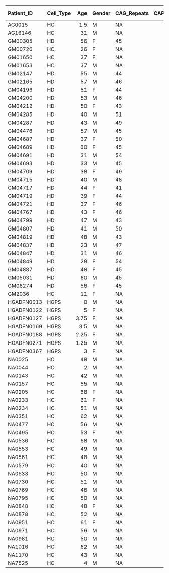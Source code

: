 | Patient_ID   | Cell_Type   |   Age | Gender   | CAG_Repeats   |   CAP_Score | Disease_Severity   | LIVE   | Mito morphology   | Mito vat1_df5   | Mito drp1_df5   | Mito mfn2_df5   | Mito mfn1_df5   | Cell_Migration_DataFileLatB   | Cell_Migration_DataFileMitoQ   | Cell_Migration_DataFileWithHGPS   | Cell_Migration_LaminB_HGPS   | Cell_Migration_LaminB_HGPS_PlateResults_5   | Cell_Migration_LaminB_HGPS_PlateResults_6   | Cell_Migration_LaminB_HGPS_PlateResults_7   | Cell_Migration_LaminB_HGPS_PlateResults_8   | Cell_Migration_LaminB_HGPS_PlateResults_4R   | Cell_Migration_LaminB_HGPS_PlateResults_4Sa   | Cell_Migration_LaminB_HGPS_PlateResults_4Sb   | Cell_Migration_HGPS_Data_APRW   | Cell_Migration_LatB_LowHigh_APRW   | Cell_Migration_MitoQ_APRW   |
|:-------------|:------------|------:|:---------|:--------------|------------:|:-------------------|:-------|:------------------|:----------------|:----------------|:----------------|:----------------|:------------------------------|:-------------------------------|:----------------------------------|:-----------------------------|:--------------------------------------------|:--------------------------------------------|:--------------------------------------------|:--------------------------------------------|:---------------------------------------------|:----------------------------------------------|:----------------------------------------------|:--------------------------------|:-----------------------------------|:----------------------------|
| AG0015       | HC          |  1.5  | M        | NA            |      nan    | NA                 | NA     | NA                | NA              | NA              | NA              | NA              | 4                             | NA                             | NA                                | 12                           | NA                                          | NA                                          | NA                                          | NA                                          | NA                                           | NA                                            | NA                                            | NA                              | 4                                  | NA                          |
| AG16146      | HC          | 31    | M        | NA            |      nan    | NA                 | NA     | NA                | NA              | NA              | NA              | NA              | NA                            | NA                             | 6                                 | NA                           | NA                                          | NA                                          | NA                                          | NA                                          | NA                                           | NA                                            | NA                                            | 6                               | NA                                 | NA                          |
| GM00305      | HD          | 56    | F        | 45            |      129.43 | Severe             | 28     | 15                | 6               | 6               | 6               | 6               | NA                            | 2                              | 12                                | NA                           | NA                                          | 5                                           | NA                                          | NA                                          | 6                                            | NA                                            | NA                                            | 12                              | NA                                 | 2                           |
| GM00726      | HC          | 26    | F        | NA            |      nan    | NA                 | NA     | NA                | NA              | NA              | NA              | NA              | NA                            | NA                             | NA                                | NA                           | NA                                          | NA                                          | NA                                          | NA                                          | NA                                           | NA                                            | NA                                            | NA                              | NA                                 | NA                          |
| GM01650      | HC          | 37    | F        | NA            |      nan    | NA                 | NA     | 44                | 14              | 12              | 16              | 17              | NA                            | NA                             | 3                                 | 12                           | 6                                           | 5                                           | 6                                           | NA                                          | NA                                           | NA                                            | 3                                             | 3                               | NA                                 | NA                          |
| GM01653      | HC          | 37    | M        | NA            |      nan    | NA                 | NA     | 24                | 23              | 23              | 29              | 24              | NA                            | 8                              | 9                                 | NA                           | 6                                           | 5                                           | 6                                           | NA                                          | 6                                            | NA                                            | 3                                             | 9                               | NA                                 | 8                           |
| GM02147      | HD          | 55    | M        | 44            |      118.64 | Severe             | NA     | NA                | NA              | NA              | NA              | NA              | NA                            | NA                             | 1                                 | NA                           | NA                                          | NA                                          | NA                                          | NA                                          | NA                                           | NA                                            | NA                                            | 1                               | NA                                 | NA                          |
| GM02165      | HD          | 57    | M        | 46            |      140.52 | Severe             | NA     | 9                 | 3               | 4               | 1               | 1               | NA                            | 2                              | 11                                | NA                           | NA                                          | NA                                          | NA                                          | 12                                          | 6                                            | NA                                            | NA                                            | 11                              | NA                                 | 2                           |
| GM04196      | HD          | 51    | F        | 44            |      110.02 | Mild               | NA     | NA                | NA              | NA              | NA              | NA              | NA                            | 2                              | 1                                 | NA                           | NA                                          | NA                                          | NA                                          | 12                                          | NA                                           | NA                                            | NA                                            | 1                               | NA                                 | 2                           |
| GM04200      | HD          | 53    | M        | 46            |      130.66 | Severe             | NA     | NA                | NA              | NA              | NA              | NA              | NA                            | NA                             | 1                                 | NA                           | 6                                           | NA                                          | NA                                          | NA                                          | NA                                           | NA                                            | NA                                            | 1                               | NA                                 | NA                          |
| GM04212      | HD          | 50    | F        | 43            |      100.15 | Mild               | NA     | NA                | 6               | 6               | 5               | 5               | 1                             | 3                              | 1                                 | NA                           | NA                                          | NA                                          | 6                                           | NA                                          | NA                                           | NA                                            | NA                                            | 1                               | 1                                  | 3                           |
| GM04285      | HD          | 40    | M        | 51            |      129.43 | Severe             | 27     | NA                | NA              | NA              | NA              | NA              | NA                            | 1                              | 6                                 | NA                           | NA                                          | NA                                          | NA                                          | NA                                          | NA                                           | 6                                             | NA                                            | 6                               | NA                                 | 1                           |
| GM04287      | HD          | 43    | M        | 49            |      125.89 | Severe             | NA     | 23                | 1               | 5               | 6               | 6               | NA                            | NA                             | 1                                 | NA                           | 6                                           | NA                                          | NA                                          | NA                                          | NA                                           | NA                                            | NA                                            | 1                               | NA                                 | NA                          |
| GM04476      | HD          | 57    | M        | 45            |      131.74 | Severe             | NA     | 5                 | 3               | 6               | 2               | 4               | NA                            | NA                             | 1                                 | NA                           | NA                                          | NA                                          | NA                                          | 12                                          | NA                                           | NA                                            | NA                                            | 1                               | NA                                 | NA                          |
| GM04687      | HD          | 37    | F        | 50            |      114.02 | Severe             | 30     | NA                | 6               | 6               | 6               | 6               | NA                            | 1                              | 6                                 | NA                           | NA                                          | 5                                           | NA                                          | NA                                          | NA                                           | NA                                            | 6                                             | 6                               | NA                                 | 1                           |
| GM04689      | HD          | 30    | F        | 45            |       69.34 | Premanifest        | 18     | 15                | 6               | 6               | 3               | 5               | NA                            | 2                              | 12                                | NA                           | NA                                          | 5                                           | NA                                          | NA                                          | 6                                            | NA                                            | NA                                            | 12                              | NA                                 | 2                           |
| GM04691      | HD          | 31    | M        | 54            |      114.64 | Severe             | NA     | NA                | NA              | NA              | NA              | NA              | NA                            | 3                              | 6                                 | NA                           | NA                                          | NA                                          | NA                                          | NA                                          | NA                                           | NA                                            | 6                                             | 6                               | NA                                 | 3                           |
| GM04693      | HD          | 33    | M        | 45            |       76.27 | Premanifest        | 19     | 7                 | NA              | NA              | NA              | NA              | NA                            | 2                              | 12                                | NA                           | NA                                          | NA                                          | 6                                           | NA                                          | 6                                            | NA                                            | NA                                            | 12                              | NA                                 | 2                           |
| GM04709      | HD          | 38    | F        | 49            |      111.25 | Mild               | NA     | NA                | 6               | 5               | 6               | 6               | NA                            | NA                             | 1                                 | NA                           | NA                                          | NA                                          | 6                                           | NA                                          | NA                                           | NA                                            | NA                                            | 1                               | NA                                 | NA                          |
| GM04715      | HD          | 40    | M        | 48            |      110.94 | Mild               | 19     | 28                | 6               | 6               | 4               | 6               | NA                            | 2                              | 1                                 | NA                           | NA                                          | 4                                           | NA                                          | NA                                          | NA                                           | NA                                            | NA                                            | 1                               | NA                                 | 2                           |
| GM04717      | HD          | 44    | F        | 41            |       74.58 | Premanifest        | 30     | 21                | 6               | 6               | 6               | 6               | NA                            | NA                             | 1                                 | NA                           | 6                                           | 5                                           | NA                                          | NA                                          | NA                                           | NA                                            | NA                                            | 1                               | NA                                 | NA                          |
| GM04719      | HD          | 39    | F        | 44            |       84.13 | Premanifest        | 10     | 28                | 11              | 11              | 9               | 11              | NA                            | NA                             | 1                                 | NA                           | 6                                           | NA                                          | NA                                          | NA                                          | NA                                           | NA                                            | NA                                            | 1                               | NA                                 | NA                          |
| GM04721      | HD          | 37    | F        | 46            |       91.22 | Mild               | 8      | 1                 | 3               | 6               | NA              | 4               | NA                            | NA                             | 1                                 | NA                           | 6                                           | NA                                          | NA                                          | NA                                          | NA                                           | NA                                            | NA                                            | 1                               | NA                                 | NA                          |
| GM04767      | HD          | 43    | F        | 46            |      106.01 | Mild               | 19     | NA                | NA              | NA              | NA              | NA              | NA                            | 3                              | 6                                 | NA                           | NA                                          | NA                                          | NA                                          | NA                                          | NA                                           | 2                                             | 4                                             | 6                               | NA                                 | 3                           |
| GM04799      | HD          | 47    | M        | 43            |       94.14 | Mild               | 20     | 3                 | 6               | 4               | 5               | 6               | NA                            | NA                             | 1                                 | NA                           | NA                                          | NA                                          | 6                                           | NA                                          | NA                                           | NA                                            | NA                                            | 1                               | NA                                 | NA                          |
| GM04807      | HD          | 41    | M        | 50            |      126.35 | Severe             | 17     | NA                | 3               | 2               | 1               | 5               | NA                            | 2                              | NA                                | NA                           | NA                                          | NA                                          | 6                                           | NA                                          | NA                                           | NA                                            | 6                                             | NA                              | NA                                 | 2                           |
| GM04819      | HD          | 48    | M        | 43            |       96.15 | Mild               | NA     | 14                | 5               | NA              | 6               | 6               | 1                             | NA                             | 1                                 | NA                           | 6                                           | NA                                          | NA                                          | NA                                          | NA                                           | NA                                            | NA                                            | 1                               | 1                                  | NA                          |
| GM04837      | HD          | 23    | M        | 47            |       60.25 | Premanifest        | NA     | 15                | 5               | 5               | 6               | 5               | NA                            | 3                              | 12                                | NA                           | NA                                          | NA                                          | 5                                           | NA                                          | 6                                            | NA                                            | NA                                            | 12                              | NA                                 | 3                           |
| GM04847      | HD          | 31    | M        | 46            |       76.43 | Premanifest        | 11     | 13                | NA              | NA              | NA              | NA              | NA                            | 2                              | 6                                 | NA                           | NA                                          | NA                                          | NA                                          | NA                                          | 6                                            | NA                                            | NA                                            | 18                              | NA                                 | 2                           |
| GM04849      | HD          | 28    | F        | 54            |      103.54 | Mild               | NA     | NA                | NA              | NA              | NA              | NA              | NA                            | 2                              | 6                                 | NA                           | NA                                          | NA                                          | NA                                          | NA                                          | NA                                           | NA                                            | 6                                             | 6                               | NA                                 | 2                           |
| GM04887      | HD          | 48    | F        | 45            |      110.94 | Mild               | NA     | 13                | 5               | 1               | 3               | 3               | NA                            | NA                             | 1                                 | NA                           | NA                                          | 5                                           | NA                                          | NA                                          | NA                                           | NA                                            | NA                                            | 1                               | NA                                 | NA                          |
| GM05031      | HD          | 60    | M        | 45            |      138.67 | Severe             | NA     | NA                | NA              | NA              | NA              | NA              | NA                            | NA                             | 1                                 | NA                           | NA                                          | NA                                          | NA                                          | NA                                          | NA                                           | NA                                            | NA                                            | 1                               | NA                                 | NA                          |
| GM06274      | HD          | 56    | F        | 45            |      129.43 | Severe             | NA     | NA                | NA              | NA              | NA              | NA              | NA                            | NA                             | 1                                 | NA                           | NA                                          | NA                                          | NA                                          | NA                                          | NA                                           | NA                                            | NA                                            | 1                               | NA                                 | NA                          |
| GM2036       | HC          | 11    | F        | NA            |      nan    | NA                 | NA     | NA                | NA              | NA              | NA              | NA              | NA                            | NA                             | NA                                | NA                           | NA                                          | NA                                          | NA                                          | NA                                          | NA                                           | NA                                            | NA                                            | NA                              | NA                                 | NA                          |
| HGADFN0013   | HGPS        |  0    | M        | NA            |      nan    | NA                 | NA     | NA                | NA              | NA              | NA              | NA              | NA                            | NA                             | NA                                | 12                           | NA                                          | NA                                          | NA                                          | NA                                          | NA                                           | NA                                            | NA                                            | NA                              | NA                                 | NA                          |
| HGADFN0122   | HGPS        |  5    | F        | NA            |      nan    | NA                 | NA     | NA                | NA              | NA              | NA              | NA              | NA                            | NA                             | 6                                 | 12                           | NA                                          | NA                                          | NA                                          | NA                                          | NA                                           | NA                                            | NA                                            | 6                               | NA                                 | NA                          |
| HGADFN0127   | HGPS        |  3.75 | F        | NA            |      nan    | NA                 | NA     | NA                | NA              | NA              | NA              | NA              | NA                            | NA                             | 6                                 | 12                           | NA                                          | NA                                          | NA                                          | NA                                          | NA                                           | NA                                            | NA                                            | 6                               | NA                                 | NA                          |
| HGADFN0169   | HGPS        |  8.5  | M        | NA            |      nan    | NA                 | NA     | NA                | NA              | NA              | NA              | NA              | NA                            | NA                             | 6                                 | NA                           | NA                                          | NA                                          | NA                                          | NA                                          | NA                                           | NA                                            | NA                                            | 6                               | NA                                 | NA                          |
| HGADFN0188   | HGPS        |  2.25 | F        | NA            |      nan    | NA                 | NA     | NA                | NA              | NA              | NA              | NA              | NA                            | NA                             | 6                                 | NA                           | NA                                          | NA                                          | NA                                          | NA                                          | NA                                           | NA                                            | NA                                            | 6                               | NA                                 | NA                          |
| HGADFN0271   | HGPS        |  1.25 | M        | NA            |      nan    | NA                 | NA     | NA                | NA              | NA              | NA              | NA              | NA                            | NA                             | 6                                 | NA                           | NA                                          | NA                                          | NA                                          | NA                                          | NA                                           | NA                                            | NA                                            | 6                               | NA                                 | NA                          |
| HGADFN0367   | HGPS        |  3    | F        | NA            |      nan    | NA                 | NA     | NA                | NA              | NA              | NA              | NA              | NA                            | NA                             | 6                                 | NA                           | NA                                          | NA                                          | NA                                          | NA                                          | NA                                           | NA                                            | NA                                            | 6                               | NA                                 | NA                          |
| NA0025       | HC          | 48    | M        | NA            |      nan    | NA                 | NA     | NA                | NA              | NA              | NA              | NA              | NA                            | NA                             | 1                                 | NA                           | NA                                          | NA                                          | NA                                          | NA                                          | NA                                           | NA                                            | NA                                            | 1                               | NA                                 | NA                          |
| NA0044       | HC          |  2    | M        | NA            |      nan    | NA                 | NA     | NA                | NA              | NA              | NA              | NA              | NA                            | NA                             | NA                                | NA                           | NA                                          | NA                                          | NA                                          | NA                                          | NA                                           | NA                                            | NA                                            | NA                              | NA                                 | NA                          |
| NA0143       | HC          | 42    | M        | NA            |      nan    | NA                 | 36     | 41                | 5               | 12              | 6               | 10              | NA                            | 5                              | 1                                 | NA                           | NA                                          | 5                                           | NA                                          | NA                                          | NA                                           | NA                                            | 3                                             | 6                               | NA                                 | 5                           |
| NA0157       | HC          | 55    | M        | NA            |      nan    | NA                 | NA     | NA                | NA              | NA              | NA              | NA              | NA                            | NA                             | 1                                 | NA                           | NA                                          | NA                                          | NA                                          | NA                                          | NA                                           | NA                                            | NA                                            | 1                               | NA                                 | NA                          |
| NA0205       | HC          | 68    | F        | NA            |      nan    | NA                 | NA     | NA                | NA              | NA              | NA              | NA              | NA                            | NA                             | NA                                | NA                           | NA                                          | NA                                          | NA                                          | NA                                          | NA                                           | NA                                            | NA                                            | NA                              | NA                                 | NA                          |
| NA0233       | HC          | 61    | F        | NA            |      nan    | NA                 | NA     | NA                | NA              | NA              | NA              | NA              | NA                            | NA                             | 1                                 | NA                           | NA                                          | NA                                          | NA                                          | NA                                          | NA                                           | NA                                            | NA                                            | 1                               | NA                                 | NA                          |
| NA0234       | HC          | 51    | M        | NA            |      nan    | NA                 | NA     | NA                | NA              | NA              | NA              | NA              | NA                            | NA                             | 1                                 | NA                           | NA                                          | NA                                          | NA                                          | NA                                          | NA                                           | NA                                            | NA                                            | 1                               | NA                                 | NA                          |
| NA0351       | HC          | 62    | M        | NA            |      nan    | NA                 | NA     | NA                | NA              | NA              | NA              | NA              | NA                            | NA                             | NA                                | NA                           | NA                                          | NA                                          | NA                                          | NA                                          | NA                                           | NA                                            | NA                                            | NA                              | NA                                 | NA                          |
| NA0477       | HC          | 56    | M        | NA            |      nan    | NA                 | NA     | NA                | NA              | NA              | NA              | NA              | NA                            | NA                             | 1                                 | NA                           | NA                                          | NA                                          | NA                                          | NA                                          | NA                                           | NA                                            | NA                                            | 1                               | NA                                 | NA                          |
| NA0495       | HC          | 53    | F        | NA            |      nan    | NA                 | 16     | 22                | 1               | 6               | 6               | 5               | NA                            | NA                             | 6                                 | NA                           | NA                                          | 5                                           | NA                                          | NA                                          | 3                                            | NA                                            | NA                                            | 6                               | NA                                 | NA                          |
| NA0536       | HC          | 68    | M        | NA            |      nan    | NA                 | NA     | NA                | NA              | NA              | NA              | NA              | NA                            | NA                             | NA                                | NA                           | NA                                          | NA                                          | NA                                          | NA                                          | NA                                           | NA                                            | NA                                            | NA                              | NA                                 | NA                          |
| NA0553       | HC          | 49    | M        | NA            |      nan    | NA                 | NA     | NA                | NA              | NA              | NA              | NA              | NA                            | NA                             | NA                                | NA                           | NA                                          | NA                                          | NA                                          | NA                                          | NA                                           | NA                                            | NA                                            | NA                              | NA                                 | NA                          |
| NA0561       | HC          | 48    | M        | NA            |      nan    | NA                 | NA     | 14                | NA              | NA              | NA              | NA              | NA                            | NA                             | 1                                 | NA                           | NA                                          | NA                                          | NA                                          | NA                                          | NA                                           | NA                                            | NA                                            | 1                               | NA                                 | NA                          |
| NA0579       | HC          | 40    | M        | NA            |      nan    | NA                 | NA     | NA                | NA              | NA              | NA              | NA              | NA                            | NA                             | 1                                 | NA                           | NA                                          | NA                                          | NA                                          | NA                                          | NA                                           | NA                                            | NA                                            | 1                               | NA                                 | NA                          |
| NA0633       | HC          | 50    | M        | NA            |      nan    | NA                 | NA     | 11                | NA              | NA              | NA              | NA              | NA                            | NA                             | 1                                 | NA                           | NA                                          | NA                                          | NA                                          | NA                                          | NA                                           | NA                                            | NA                                            | 1                               | NA                                 | NA                          |
| NA0730       | HC          | 51    | M        | NA            |      nan    | NA                 | NA     | 29                | 11              | 5               | 6               | NA              | 4                             | 2                              | NA                                | NA                           | NA                                          | NA                                          | 6                                           | NA                                          | NA                                           | NA                                            | NA                                            | NA                              | 4                                  | 2                           |
| NA0769       | HC          | 46    | M        | NA            |      nan    | NA                 | NA     | NA                | NA              | NA              | NA              | NA              | NA                            | NA                             | 1                                 | NA                           | NA                                          | NA                                          | NA                                          | NA                                          | NA                                           | NA                                            | NA                                            | 1                               | NA                                 | NA                          |
| NA0795       | HC          | 50    | M        | NA            |      nan    | NA                 | NA     | NA                | NA              | NA              | NA              | NA              | NA                            | NA                             | NA                                | NA                           | NA                                          | NA                                          | NA                                          | NA                                          | NA                                           | NA                                            | NA                                            | NA                              | NA                                 | NA                          |
| NA0848       | HC          | 48    | F        | NA            |      nan    | NA                 | 11     | 35                | NA              | NA              | NA              | NA              | NA                            | NA                             | 3                                 | NA                           | 12                                          | NA                                          | 6                                           | 6                                           | NA                                           | NA                                            | 3                                             | 3                               | NA                                 | NA                          |
| NA0878       | HC          | 52    | M        | NA            |      nan    | NA                 | NA     | NA                | NA              | NA              | NA              | NA              | 4                             | NA                             | 1                                 | NA                           | NA                                          | NA                                          | NA                                          | NA                                          | NA                                           | NA                                            | NA                                            | 1                               | 4                                  | NA                          |
| NA0951       | HC          | 61    | F        | NA            |      nan    | NA                 | NA     | 8                 | NA              | NA              | 1               | 3               | NA                            | NA                             | NA                                | NA                           | NA                                          | NA                                          | NA                                          | 6                                           | NA                                           | NA                                            | NA                                            | NA                              | NA                                 | NA                          |
| NA0971       | HC          | 56    | M        | NA            |      nan    | NA                 | 20     | 41                | NA              | NA              | NA              | NA              | NA                            | 6                              | 6                                 | NA                           | NA                                          | NA                                          | NA                                          | NA                                          | 3                                            | NA                                            | NA                                            | 6                               | NA                                 | 6                           |
| NA0981       | HC          | 50    | M        | NA            |      nan    | NA                 | NA     | 14                | NA              | NA              | NA              | NA              | NA                            | NA                             | NA                                | NA                           | NA                                          | NA                                          | NA                                          | NA                                          | NA                                           | NA                                            | NA                                            | NA                              | NA                                 | NA                          |
| NA1016       | HC          | 62    | M        | NA            |      nan    | NA                 | NA     | 8                 | 6               | 5               | 6               | 5               | NA                            | NA                             | NA                                | NA                           | NA                                          | NA                                          | NA                                          | 6                                           | NA                                           | NA                                            | NA                                            | NA                              | NA                                 | NA                          |
| NA1170       | HC          | 43    | M        | NA            |      nan    | NA                 | 12     | 38                | NA              | 5               | NA              | NA              | NA                            | 11                             | 18                                | NA                           | NA                                          | NA                                          | NA                                          | 6                                           | 6                                            | NA                                            | 6                                             | 18                              | NA                                 | 11                          |
| NA7525       | HC          |  4    | M        | NA            |      nan    | NA                 | NA     | NA                | NA              | NA              | NA              | NA              | NA                            | NA                             | NA                                | NA                           | NA                                          | NA                                          | NA                                          | NA                                          | NA                                           | NA                                            | NA                                            | NA                              | NA                                 | NA                          |